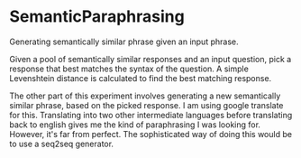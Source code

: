 # SemanticParaphrasing
Generating semantically similar phrase given an input phrase.

Given a pool of semantically similar responses and an input question, pick a response that best matches the syntax of the question. A simple Levenshtein distance is calculated to find the best matching response.

The other part of this experiment involves generating a new semantically similar phrase, based on the picked response. I am using google translate for this. Translating into two other intermediate languages before translating back to english gives me the kind of paraphrasing I was looking for. However, it's far from perfect. The sophisticated way of doing this would be to use a seq2seq generator.
